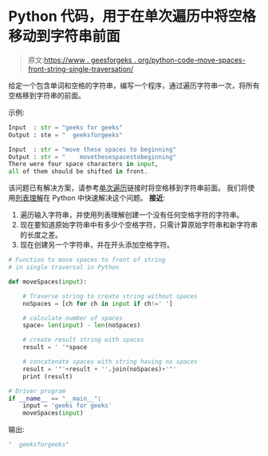 # Python 代码，用于在单次遍历中将空格移动到字符串前面

> 原文:[https://www . geesforgeks . org/python-code-move-spaces-front-string-single-traversation/](https://www.geeksforgeeks.org/python-code-move-spaces-front-string-single-traversal/)

给定一个包含单词和空格的字符串，编写一个程序，通过遍历字符串一次，将所有空格移到字符串的前面。

示例:

```py
Input  : str = "geeks for geeks"
Output : ste = "  geeksforgeeks"

Input  : str = "move these spaces to beginning"
Output : str = "    movethesespacestobeginning"
There were four space characters in input,
all of them should be shifted in front. 

```

该问题已有解决方案，请参考[单次遍历](https://www.geeksforgeeks.org/move-spaces-front-string-single-traversal/)链接时将空格移到字符串前面。
我们将使用[列表理解](https://www.geeksforgeeks.org/python-list-comprehension-and-slicing/)在 Python 中快速解决这个问题。
**接近**:

1.  遍历输入字符串，并使用列表理解创建一个没有任何空格字符的字符串。
2.  现在要知道原始字符串中有多少个空格字符，只需计算原始字符串和新字符串的长度之差。
3.  现在创建另一个字符串，并在开头添加空格字符。

```py
# Function to move spaces to front of string 
# in single traversal in Python 

def moveSpaces(input): 

    # Traverse string to create string without spaces 
    noSpaces = [ch for ch in input if ch!=' '] 

    # calculate number of spaces 
    space= len(input) - len(noSpaces) 

    # create result string with spaces 
    result = ' '*space 

    # concatenate spaces with string having no spaces 
    result = '"'+result + ''.join(noSpaces)+'"'
    print (result) 

# Driver program 
if __name__ == "__main__": 
    input = 'geeks for geeks'
    moveSpaces(input) 
```

输出:

```py
"  geeksforgeeks"

```